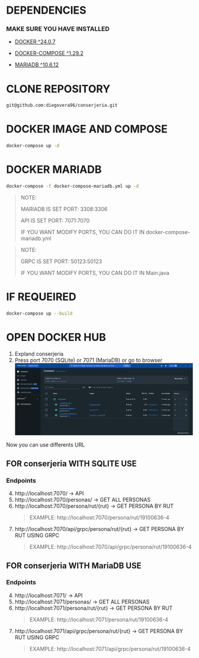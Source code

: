 # DEPENDENCIES
### MAKE SURE YOU HAVE INSTALLED
- [DOCKER ^24.0.7](https://docs.docker.com/engine/install/)

- [DOCKER-COMPOSE ^1.29.2 ](https://docs.docker.com/compose/install/)

- [MARIADB ^10.6.12](https://mariadb.org/download/)

# CLONE REPOSITORY
```bash
git@github.com:diegovera96/conserjeria.git
```

# DOCKER IMAGE AND COMPOSE
```bash
docker-compose up -d
```
# DOCKER MARIADB
```bash
docker-compose -f docker-compose-mariadb.yml up -d
```

> NOTE:
>
> MARIADB IS SET PORT: 3308:3306
>
> API IS SET PORT: 7071:7070
>
> IF YOU WANT MODIFY PORTS, YOU CAN DO IT IN docker-compose-mariadb.yml

> NOTE:
> 
> GRPC IS SET PORT: 50123:50123
> 
> IF YOU WANT MODIFY PORTS, YOU CAN DO IT IN Main.java

# IF REQUEIRED
```bash
docker-compose up --build
```
# OPEN DOCKER HUB

1. Expland conserjeria
2. Press port 7070 (SQLite) or 7071 (MariaDB) or go to browser
![DockerHub](https://github.com/diegovera96/conserjeria/blob/main/conserjeria/assets/dockerhub.png)

Now you can use differents URL
## FOR conserjeria WITH SQLITE USE
### Endpoints
4. http://localhost:7070/ -> API
5. http://localhost:7070/personas/ -> GET ALL PERSONAS
6. http://localhost:7070/persona/rut/{rut} -> GET PERSONA BY RUT
   > EXAMPLE: http://localhost:7070/persona/rut/19100636-4
7. http://localhost:7070/api/grpc/persona/rut/{rut} -> GET PERSONA BY RUT USING GRPC
   > EXAMPLE: http://localhost:7070/api/grpc/persona/rut/19100636-4

## FOR conserjeria WITH MariaDB USE
### Endpoints
   4. http://localhost:7071/ -> API
   5. http://localhost:7071/personas/ -> GET ALL PERSONAS
   6. http://localhost:7071/persona/rut/{rut} -> GET PERSONA BY RUT
       > EXAMPLE: http://localhost:7071/persona/rut/19100636-4
   7. http://localhost:7071/api/grpc/persona/rut/{rut} -> GET PERSONA BY RUT USING GRPC
        > EXAMPLE: http://localhost:7071/api/grpc/persona/rut/19100636-4
